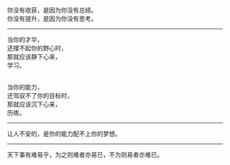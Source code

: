 
你没有收获，是因为你没有总结。</br>
你没有提升，是因为你没有思考。</br>

---

当你的才华，</br>
还撑不起你的野心时，</br>
那就应该静下心来，</br>
学习。</br></br>

当你的能力，</br>
还驾驭不了你的目标时，</br>
那就应该沉下心来，</br>
历练。</br>

---
让人不安的，是你的能力配不上你的梦想。

---
天下事有难易乎，为之则难者亦易已，不为则易者亦难已。



